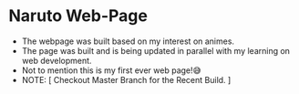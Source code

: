 # Naruto Web-Page

- The webpage was built based on my interest on animes.
- The page was built and is being updated in parallel with my learning on web development.
- Not to mention this is my first ever web page!😅
- NOTE: [ Checkout Master Branch for the Recent Build. ]

